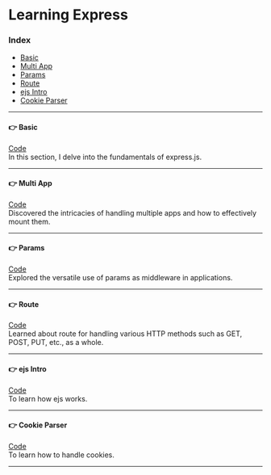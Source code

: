 # Learning Express

### Index
- [Basic](#basic)
- [Multi App](#multi-app)
- [Params](#params)
- [Route](#route)
- [ejs Intro](#ejs-intro)
- [Cookie Parser](#cookie-parser)

---

#### <a name="basic">👉 Basic</a>
[Code](/Express/1.basic.js) <br>
In this section, I delve into the fundamentals of express.js.

---

#### <a name="multi-app"></a> 👉 Multi App
[Code](/Express/2.multiApp.js) <br>
Discovered the intricacies of handling multiple apps and how to effectively mount them.

---

#### <a name="params"></a> 👉 Params
[Code](/Express/3.params.js) <br>
Explored the versatile use of params as middleware in applications.

---

#### <a name="route"></a> 👉 Route
[Code](/Express/4.route.js) <br>
Learned about route for handling various HTTP methods such as GET, POST, PUT, etc., as a whole.

---

#### <a name="ejs-intro"></a> 👉 ejs Intro
[Code](/Express/5.ejsIntro.js) <br>
To learn how ejs works.

---

#### <a name="cookie-parser">👉 Cookie Parser</a>
[Code](/Express/6.cookieParser.js) <br>
To learn how to handle cookies.

---